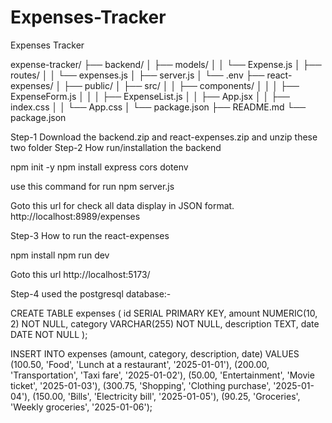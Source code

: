 # Expenses-Tracker
Expenses Tracker


expense-tracker/
├── backend/
│   ├── models/
│   │   └── Expense.js
│   ├── routes/
│   │   └── expenses.js
│   ├── server.js
│   └── .env
├── react-expenses/
│   ├── public/
│   ├── src/
│   │   ├── components/
│   │   │   ├── ExpenseForm.js
│   │   │   ├── ExpenseList.js
│   │   ├── App.jsx
│   │   ├── index.css
│   │   └── App.css
│   └── package.json
├── README.md
└── package.json

Step-1 Download the backend.zip and react-expenses.zip and unzip these two folder
Step-2 How run/installation the backend

  npm init -y
  npm install express cors dotenv
  
  use this command for run
  npm server.js

  Goto this url for check all data display in JSON format.
  http://localhost:8989/expenses


Step-3 How to run the react-expenses 

  npm install
  npm run dev

  Goto this url
  http://localhost:5173/

  



Step-4 used the postgresql database:-

CREATE TABLE expenses (
    id SERIAL PRIMARY KEY,
    amount NUMERIC(10, 2) NOT NULL,
    category VARCHAR(255) NOT NULL,
    description TEXT,
    date DATE NOT NULL
);


INSERT INTO expenses (amount, category, description, date)
VALUES
    (100.50, 'Food', 'Lunch at a restaurant', '2025-01-01'),
    (200.00, 'Transportation', 'Taxi fare', '2025-01-02'),
    (50.00, 'Entertainment', 'Movie ticket', '2025-01-03'),
    (300.75, 'Shopping', 'Clothing purchase', '2025-01-04'),
    (150.00, 'Bills', 'Electricity bill', '2025-01-05'),
    (90.25, 'Groceries', 'Weekly groceries', '2025-01-06');

